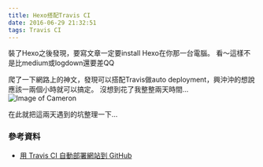 ```yaml
---
title: Hexo搭配Travis CI
date: 2016-06-29 21:32:51
tags: Travis CI
---
```


裝了Hexo之後發現，要寫文章一定要install Hexo在你那一台電腦。
看～這樣不是比medium或logdown還要差QQ

爬了一下網路上的神文，發現可以搭配Travis做auto deployment，興沖沖的想說應該一兩個小時就可以搞定。
沒想到花了我整整兩天時間...
![Image of Cameron](http://i.imgur.com/qNlwBOL.gif)

在此就把這兩天遇到的坑整理一下...

### 參考資料
- [用 Travis CI 自動部署網站到 GitHub](https://zespia.tw/blog/2015/01/21/continuous-deployment-to-github-with-travis/)
